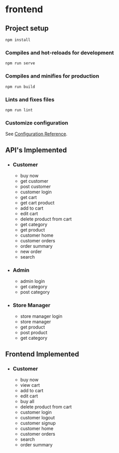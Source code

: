 # frontend

## Project setup
```
npm install
```

### Compiles and hot-reloads for development
```
npm run serve
```

### Compiles and minifies for production
```
npm run build
```

### Lints and fixes files
```
npm run lint
```

### Customize configuration
See [Configuration Reference](https://cli.vuejs.org/config/).

## API's Implemented
* ### Customer
    * buy now
    * get customer 
    * post customer 
    * customer login
    * get cart
    * get cart product
    * add to cart
    * edit cart
    * delete product from cart 
    * get category 
    * get product
    * customer home
    * customer orders
    * order summary
    * new order
    * search
* ### Admin
    * admin login
    * get category
    * post category
* ### Store Manager
    * store manager login
    * store manager
    * get product
    * post product
    * get category
    
## Frontend Implemented
* ### Customer
    * buy now
    * view cart
    * add to cart
    * edit cart
    * buy all
    * delete product from cart
    * customer login
    * customer logout
    * customer signup
    * customer home
    * customer orders
    * search
    * order summary
